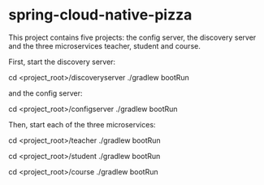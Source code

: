 # spring-cloud-native-pizza

This project contains five projects: the config server, the discovery server and the three microservices teacher, student and course.

First, start the discovery server:

cd <project_root>/discoveryserver
./gradlew bootRun

and the config server:

cd <project_root>/configserver
./gradlew bootRun

Then, start each of the three microservices:

cd <project_root>/teacher
./gradlew bootRun

cd <project_root>/student
./gradlew bootRun

cd <project_root>/course
./gradlew bootRun

